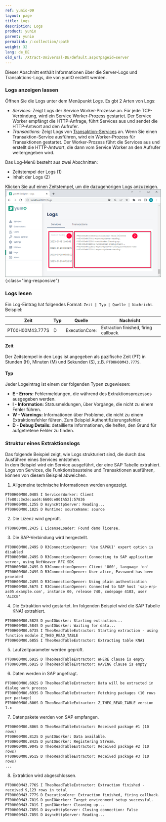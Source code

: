 ```yaml
---
ref: yunio-09
layout: page
title: Logs
description: Logs
product: yunio
parent: yunio
permalink: /:collection/:path
weight: 32
lang: de_DE
old_url: /Xtract-Universal-DE/default.aspx?pageid=server
---
```


Dieser Abschnitt enthält Informationen über die Server-Logs und Transaktions-Logs, die von yunIO erstellt werden.<br>

### Logs anzeigen lassen
Öffnen Sie die Logs unter dem Menüpunkt *Logs*.
Es gbt 2 Arten von Logs:
- *Services:* Zeigt Logs der Service Worker-Prozesse an. Für jede TCP-Verbindung, wird ein Service Worker-Prozess gestartet.
Der Service Worker empfängt die HTTP-Anfrage, führt Services aus und sendet die HTTP-Antwort and den Aufrufer.
- *Transactions:* Zeigt Logs von [Transaktion-Services](./transactions) an.
Wenn Sie einen Transaktion-Service ausführen, wird ein Worker-Prozess für Transaktionen gestartet.
Der Worker-Prozess führt die Services aus und erstellt die HTTP-Antwort, die dann vom Service Worker an den Aufrufer weitergegeben wird.

Das Log-Menü besteht aus zwei Abschnitten:
- Zeitstempel der Logs (1)
- Inhalt der Logs (2)

Klicken Sie auf einen Zeitstempel, um die dazugehörigen Logs anzuzeigen.<br>
![yunIO-Logs](/img/content/yunio/yunIO-Logs.png){:class="img-responsive"}

### Logs lesen

Ein Log-Eintrag hat folgendes Format: `Zeit | Typ | Quelle | Nachricht`. Beispiel:

| Zeit | Typ | Quelle | Nachricht | 
|--------|--------|--------|---|
| PT00H00M43.777S | D | ExecutionCore: | Extraction finished, firing callback.  | 

#### Zeit

Der Zeitstempel in den Logs ist angegeben als pazifische Zeit (PT) in Stunden (H), Minuten (M) und Sekunden (S), z.B. `PT00H00M43.777S`.

<!---
Der Zeitstempel in den Logs ist angegeben als pazifische Zeit (<span style="color:orange">PT</span>) in Stunden (<span style="color:green">H</span>), Minuten (<span style="color:blue">M</span>) und Sekunden (<span style="color:red">S</span>). <br>
Beispiel: <span style="color:orange">PT</span><span style="color:green">00H</span><span style="color:blue">00M</span><span style="color:red">43.777S</span>
-->

#### Typ
Jeder Logeintrag ist einem der folgenden Typen zugewiesen:
- **E - Errors:** Fehlermeldungen, die während des Extraktionsprozesses ausgegeben werden.<br>
- **I - Information:** Statusmeldungen, über Vorgänge, die nicht zu einem Fehler führen.<br>
- **W - Warnings:**  Informationen über Probleme, die nicht zu einem Extraktionsfehler führen. Zum Beispiel Authentifizierungsfehler.<br>
- **D - Debug Details:** detaillierte Informationen, die helfen, den Grund für aufgetretene Fehler zu finden.

### Struktur eines Extraktionslogs

Das folgende Beispiel zeigt, wie Logs strukturiert sind, die durch das Ausführen eines Services entstehen.<br>
In dem Beispiel wird ein Service ausgeführt, der eine SAP Tabelle extrahiert. 
Logs von Services, die Funktionsbausteine und Transaktionen ausführen, können von diesem Beispiel abweichen.

1. Allgemeine technische Informationen werden angezeigt.
```
PT00H00M00.048S I ServicesWorker: Client [fe80::3e2e:aad4:6600:e801%52]:57836
PT00H00M00.125S D AsyncHttpServer: Reading...
PT00H00M00.182S D Runtime: sourceName: source
```
2. Die Lizenz wird geprüft.
```
PT00H00M00.243S I LicenseLoader: Found demo license.
```
3. Die SAP-Verbindung wird hergestellt.
```
PT00H00M00.249S D R3ConnectionOpener: 'Use SAPGUI' expert option is disabled
PT00H00M00.249S D R3ConnectionOpener: Connecting to SAP application server, using NetWeaver RFC SDK
PT00H00M00.249S D R3ConnectionOpener: Client '800', language 'en'
PT00H00M00.249S D R3ConnectionOpener: User alice, Password has been provided
PT00H00M00.249S D R3ConnectionOpener: Using plain authentication
PT00H00M00.567S I R3ConnectionOpener: Connected to SAP host 'sap-erp-as05.example.com', instance 00, release 740, codepage 4103, user 'ALICE'
```
4. Die Extraktion wird gestartet. Im folgenden Beispiel wird die SAP Tabelle KNA1 extrahiert.
```
PT00H00M00.582S D yunIOWorker: Starting extraction...
PT00H00M00.584S D yunIOWorker: Waiting for data...
PT00H00M00.673S I TheoReadTableExtractor: Starting extraction - using function module Z_THEO_READ_TABLE
PT00H00M00.685S I TheoReadTableExtractor: Extracting table KNA1
```
5. Laufzeitparameter werden geprüft.
```
PT00H00M00.691S D TheoReadTableExtractor: WHERE clause is empty
PT00H00M00.691S D TheoReadTableExtractor: HAVING clause is empty
```
6. Daten werden in SAP angefragt.
```
PT00H00M00.692S D TheoReadTableExtractor: Data will be extracted in dialog work process
PT00H00M00.693S D TheoReadTableExtractor: Fetching packages (10 rows per package)
PT00H00M00.806S D TheoReadTableExtractor: Z_THEO_READ_TABLE version 1.x
```
7. Datenpakete werden von SAP empfangen.
```
PT00H00M00.806S D TheoReadTableExtractor: Received package #1 (10 rows)
PT00H00M00.812S D yunIOWorker: Data available.
PT00H00M00.843S D yunIOWorker: Registering Stream.
PT00H00M00.904S D TheoReadTableExtractor: Received package #2 (10 rows)
PT00H00M00.951S D TheoReadTableExtractor: Received package #3 (10 rows)
...
```
8. Extraktion wird abgeschlossen.
```
PT00H00M43.776S I TheoReadTableExtractor: Extraction finished - received 9,123 rows in total
PT00H00M43.777S D ExecutionCore: Extraction finished, firing callback.
PT00H00M43.781S D yunIOWorker: Target environment setup successful.
PT00H00M43.781S I yunIOWorker: Cleaning up...
PT00H00M43.785S D AsyncHttpServer: Closing connection: False
PT00H00M43.785S D AsyncHttpServer: Reading...
```